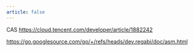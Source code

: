 ```yaml
---
article: false
---
```


CAS https://cloud.tencent.com/developer/article/1882242

https://go.googlesource.com/go/+/refs/heads/dev.regabi/doc/asm.html